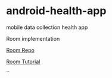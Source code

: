 # android-health-app
mobile data collection health app


Room implementation

[Room Repo](https://github.com/ashishrawat2911/RoomDemo/tree/master/app/src/main/java/com/ashish/roomdemo/database)

[Room Tutorial](https://medium.com/mindorks/using-room-database-android-jetpack-675a89a0e942)

``
